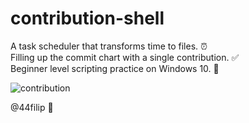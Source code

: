 # contribution-shell

A task scheduler that transforms time to files. ⏰\
Filling up the commit chart with a single contribution. ✅\
Beginner level scripting practice on Windows 10. 📑

![contribution](https://github.com/44filip/contribution-shell/assets/100999946/beb47b4e-7ca1-4c80-9b17-f44d31bf3a42)

@44filip 👋
